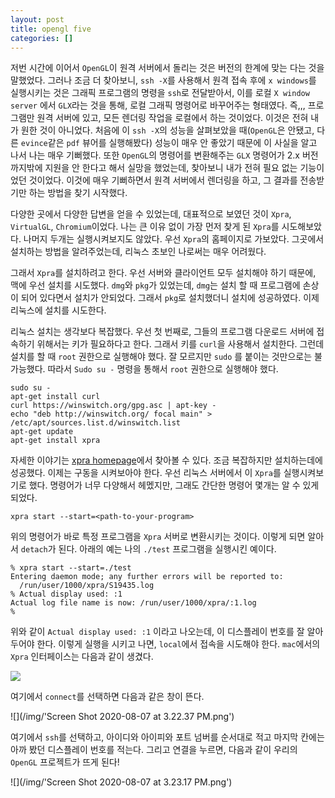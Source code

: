 ```yaml
---
layout: post
title: opengl five
categories: []
---
```


저번 시간에 이어서 `OpenGL`이 원격 서버에서 돌리는 것은 버전의 한계에 맞는 다는 것을 말했었다. 그러나 조금 더 찾아보니, `ssh -X`를 사용해서 원격 접속 후에 `x windows`를 실행시키는 것은 그래픽 프로그램의 명령을 `ssh`로 전달받아서, 이를 로컬 `X window server` 에서 `GLX`라는 것을 통해, 로컬 그래픽 명령어로 바꾸어주는 형태였다. 즉,,, 프로그램만 원격 서버에 있고, 모든 렌더링 작업을 로컬에서 하는 것이었다. 이것은 전혀 내가 원한 것이 아니었다. 처음에 이 `ssh -X`의 성능을 살펴보았을 때(`OpenGL`은 안됐고, 다른 `evince`같은 `pdf` 뷰어를 실행해봤다) 성능이 매우 안 좋았기 때문에 이 사실을 알고 나서 나는 매우 기뻐했다. 또한 `OpenGL`의 명령어를 변환해주는 `GLX` 명령어가 2.x 버전까지밖에 지원을 안 한다고 해서 실망을 했었는데, 찾아보니 내가 전혀 필요 없는 기능이었던 것이었다. 이것에 매우 기뻐하면서 원격 서버에서 렌더링을 하고, 그 결과를 전송받기만 하는 방법을 찾기 시작했다.

다양한 곳에서 다양한 답변을 얻을 수 있었는데, 대표적으로 보였던 것이 `Xpra`, `VirtualGL`, `Chromium`이었다. 나는 큰 이유 없이 가장 먼저 찾게 된 `Xpra`를 시도해보았다. 나머지 두개는 실행시켜보지도 않았다. 우선 `Xpra`의 홈페이지로 가보았다. 그곳에서 설치하는 방법을 알려주었는데, 리눅스 초보인 나로써는 매우 어려웠다.

그래서 `Xpra`를 설치하려고 한다. 우선 서버와 클라이언트 모두 설치해야 하기 때문에, 맥에 우선 설치를 시도했다. `dmg`와 `pkg`가 있었는데, `dmg`는 설치 할 때 프로그램에 손상이 되어 있다면서 설치가 안되었다. 그래서 `pkg`로 설치했더니 설치에 성공하였다. 이제 리눅스에 설치를 시도한다.

리눅스 설치는 생각보다 복잡했다. 우선 첫 번째로, 그들의 프로그램 다운로드 서버에 접속하기 위해서는 키가 필요하다고 한다. 그래서 키를 `curl`을 사용해서 설치한다. 그런데 설치를 할 때 `root` 권한으로 실행해야 했다. 잘 모르지만 `sudo` 를 붙이는 것만으로는 불가능했다. 따라서 `Sudo su -` 명령을 통해서 `root` 권한으로 실행해야 했다. 

```
sudo su -
apt-get install curl
curl https://winswitch.org/gpg.asc | apt-key -
echo "deb http://winswitch.org/ focal main" > /etc/apt/sources.list.d/winswitch.list
apt-get update
apt-get install xpra
```

자세한 이야기는 [xpra homepage](https://xpra.org/)에서 찾아볼 수 있다. 조금 복잡하지만 설치하는데에 성공했다. 이제는 구동을 시켜보아야 한다. 우선 리눅스 서버에서 이 `Xpra`를 실행시켜보기로 했다. 명령어가 너무 다양해서 헤멨지만, 그래도 간단한 명령어 몇개는 알 수 있게 되었다. 

```
xpra start --start=<path-to-your-program>
```

위의 명령어가 바로 특정 프로그램을 `Xpra` 서버로 변환시키는 것이다. 이렇게 되면 알아서 `detach`가 된다. 아래의 예는 나의 `./test` 프로그램을 실행시킨 예이다.

```
% xpra start --start=./test
Entering daemon mode; any further errors will be reported to:
  /run/user/1000/xpra/S19435.log
% Actual display used: :1
Actual log file name is now: /run/user/1000/xpra/:1.log
%
```

위와 같이 `Actual display used: :1` 이라고 나오는데, 이 디스플레이 번호를 잘 알아두어야 한다. 이렇게 실행을 시키고 나면, `local`에서 접속을 시도해야 한다. `mac`에서의 `Xpra` 인터페이스는 다음과 같이 생겼다.

![](https://lh3.googleusercontent.com/p2cOwlPOWMywgtctuPbLPf2d5U8RFHtuyMSzmrJQ3MUKro4abAKnfagPXi8n63Jl7fs6zduzv8Tt6SQ9b_4o95Dyc_PVtiWVv9f64PkrdZ8eyJA_OOWmUk9vzQScHEItJSt5ZmRDGw=w2400)

여기에서 `connect`를 선택하면 다음과 같은 창이 뜬다.

![](/img/'Screen Shot 2020-08-07 at 3.22.37 PM.png')

여기에서 `ssh`를 선택하고, 아이디와 아이피와 포트 넘버를 순서대로 적고 마지막 칸에는 아까 봤던 디스플레이 번호를 적는다. 그리고 연결을 누르면, 다음과 같이 우리의 `OpenGL` 프로젝트가 뜨게 된다!

![](/img/'Screen Shot 2020-08-07 at 3.23.17 PM.png')
